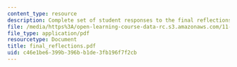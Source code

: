 ```yaml
---
content_type: resource
description: Complete set of student responses to the final reflections assignment.
file: /media/https%3A/open-learning-course-data-rc.s3.amazonaws.com/11-945-springfield-studio-fall-2005/c46e1be6399b396bb1de3fb196f7f2cb_final_reflections.pdf
file_type: application/pdf
resourcetype: Document
title: final_reflections.pdf
uid: c46e1be6-399b-396b-b1de-3fb196f7f2cb
---
```

